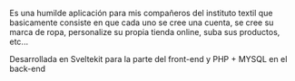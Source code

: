 Es una humilde aplicación para mis compañeros del instituto textil que basicamente consiste en que cada uno se cree una cuenta, se cree su marca de ropa,
personalize su propia tienda online, suba sus productos, etc...

Desarrollada en Sveltekit para la parte del front-end y PHP + MYSQL en el back-end
